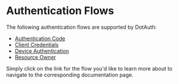 # Authentication Flows

The following authentication flows are supported by DotAuth:

- [Authentication Code](./flows/authentication_code.md)
- [Client Credentials](./flows/client_credentials.md)
- [Device Authentication](./flows/device_authentication.md)
- [Resource Owner](./flows/resource_owner.md)

Simply click on the link for the flow you'd like to learn more about to navigate to the corresponding documentation page.
